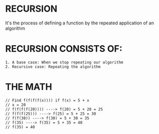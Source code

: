 # RECURSION
It's the process of defining a function by the repeated application of an algorithm

# RECURSION CONSISTS OF:
    1. A base case: When we stop repeating our algorithm
    2. Recursive case: Repeating the algorithm

# THE MATH
    // Find f(f(f(f(x)))) if f(x) = 5 + x
    // x = 20
    // f(f(f(f(20)))) ----> f(20) = 5 + 20 = 25
    // f(f(f(25))) ----> f(25) = 5 + 25 = 30
    // f(f(30)) ----> f(30) = 5 + 30 = 35
    // f(35) ----> f(35) = 5 + 35 = 40
    // f(35) = 40

